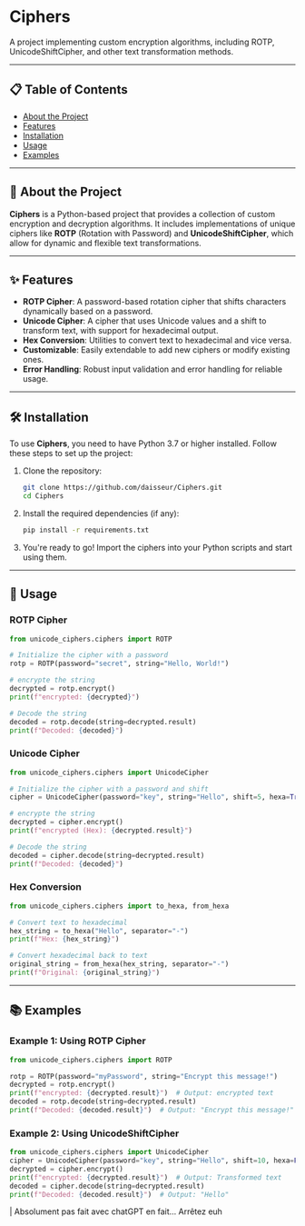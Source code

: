 # Ciphers

A project implementing custom encryption algorithms, including ROTP, UnicodeShiftCipher, and other text transformation methods.

---

## 📋 Table of Contents

- [About the Project](#-about-the-project)
- [Features](#-features)
- [Installation](#-installation)
- [Usage](#-usage)
- [Examples](#-examples)

---

## 🚀 About the Project

**Ciphers** is a Python-based project that provides a collection of custom encryption and decryption algorithms. It includes implementations of unique ciphers like **ROTP** (Rotation with Password) and **UnicodeShiftCipher**, which allow for dynamic and flexible text transformations.

---

## ✨ Features

- **ROTP Cipher**: A password-based rotation cipher that shifts characters dynamically based on a password.
- **Unicode Cipher**: A cipher that uses Unicode values and a shift to transform text, with support for hexadecimal output.
- **Hex Conversion**: Utilities to convert text to hexadecimal and vice versa.
- **Customizable**: Easily extendable to add new ciphers or modify existing ones.
- **Error Handling**: Robust input validation and error handling for reliable usage.

---

## 🛠️ Installation

To use **Ciphers**, you need to have Python 3.7 or higher installed. Follow these steps to set up the project:

1. Clone the repository:
   ```bash
   git clone https://github.com/daisseur/Ciphers.git
   cd Ciphers
   ```

2. Install the required dependencies (if any):
   ```bash
   pip install -r requirements.txt
   ```

3. You're ready to go! Import the ciphers into your Python scripts and start using them.

---

## 🎯 Usage

### ROTP Cipher

```python
from unicode_ciphers.ciphers import ROTP

# Initialize the cipher with a password
rotp = ROTP(password="secret", string="Hello, World!")

# encrypte the string
decrypted = rotp.encrypt()
print(f"encrypted: {decrypted}")

# Decode the string
decoded = rotp.decode(string=decrypted.result)
print(f"Decoded: {decoded}")
```

### Unicode Cipher

```python
from unicode_ciphers.ciphers import UnicodeCipher

# Initialize the cipher with a password and shift
cipher = UnicodeCipher(password="key", string="Hello", shift=5, hexa=True)

# encrypte the string
decrypted = cipher.encrypt()
print(f"encrypted (Hex): {decrypted.result}")

# Decode the string
decoded = cipher.decode(string=decrypted.result)
print(f"Decoded: {decoded}")
```

### Hex Conversion

```python
from unicode_ciphers.ciphers import to_hexa, from_hexa

# Convert text to hexadecimal
hex_string = to_hexa("Hello", separator="-")
print(f"Hex: {hex_string}")

# Convert hexadecimal back to text
original_string = from_hexa(hex_string, separator="-")
print(f"Original: {original_string}")
```

---

## 📚 Examples

### Example 1: Using ROTP Cipher
```python
from unicode_ciphers.ciphers import ROTP

rotp = ROTP(password="myPassword", string="Encrypt this message!")
decrypted = rotp.encrypt()
print(f"encrypted: {decrypted.result}")  # Output: encrypted text
decoded = rotp.decode(string=decrypted.result)
print(f"Decoded: {decoded.result}")  # Output: "Encrypt this message!"
```

### Example 2: Using UnicodeShiftCipher
```python
from unicode_ciphers.ciphers import UnicodeCipher
cipher = UnicodeCipher(password="key", string="Hello", shift=10, hexa=False)
decrypted = cipher.encrypt()
print(f"encrypted: {decrypted.result}")  # Output: Transformed text
decoded = cipher.decode(string=decrypted.result)
print(f"Decoded: {decoded.result}")  # Output: "Hello"
```

| Absolument pas fait avec chatGPT en fait... Arrêtez euh